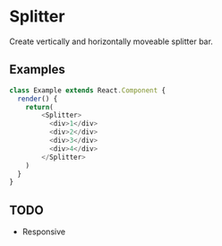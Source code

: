 # Splitter

Create vertically and horizontally moveable splitter bar.

## Examples

```js
class Example extends React.Component {
  render() {
    return(
        <Splitter>
          <div>1</div>
          <div>2</div>
          <div>3</div>
          <div>4</div>
        </Splitter>
    )
  }
}
```

## TODO

- Responsive
